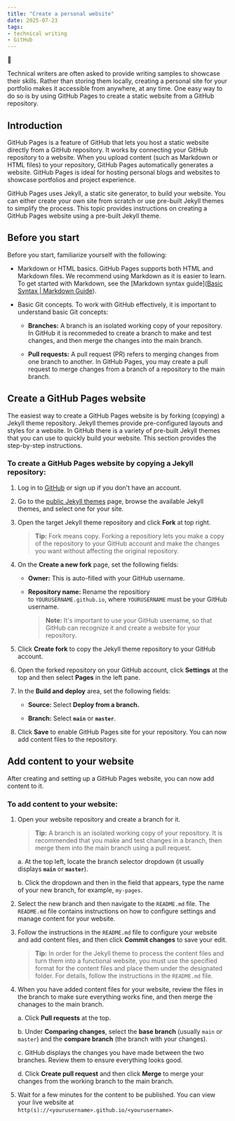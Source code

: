 ```yaml
---
title: "Create a personal website"
date: 2025-07-23
tags: 
- technical writing
- GitHub
---
```


📑

Technical writers are often asked to provide writing samples to showcase their skills. Rather than storing them locally, creating a personal site for your portfolio makes it accessible from anywhere, at any time. One easy way to do so is by using GitHub Pages to create a static website from a GitHub repository. 

## Introduction

GitHub Pages is a feature of GitHub that lets you host a static website directly from a GitHub repository. It works by connecting your GitHub repository to a website. When you upload content (such as Markdown or HTML files) to your repository, GitHub Pages automatically generates a website. GitHub Pages is ideal for hosting personal blogs and websites to showcase portfolios and project experience. 

GitHub Pages uses Jekyll, a static site generator, to build your website. You can either create your own site from scratch or use pre-built Jekyll themes to simplify the process. This topic provides instructions on creating a GitHub Pages website using a pre-built Jekyll theme.

## Before you start

Before you start, familiarize yourself with the following:

- Markdown or HTML basics. GitHub Pages supports both HTML and Markdown files. We recommend using Markdown as it is easier to learn. To get started with Markdown, see the [Markdown syntax guide]([Basic Syntax | Markdown Guide](https://www.markdownguide.org/basic-syntax/)).

- Basic Git concepts. To work with GitHub effectively, it is important to understand basic Git concepts:
  
  - **Branches:** A branch is an isolated working copy of your repository. In GitHub it is recommeded to create a branch to make and test changes, and then merge the changes into the main branch.
  
  - **Pull requests:** A pull request (PR) refers to merging changes from one branch to another. In GitHub Pages, you may create a pull request to merge changes from a branch of a repository to the main branch. 

## Create a GitHub Pages website

The easiest way to create a GitHub Pages website is by forking (copying) a Jekyll theme repository. Jekyll themes provide pre-configured layouts and styles for a website. In GitHub there is a variety of pre-built Jekyll themes that you can use to quickly build your website. This section provides the step-by-step instructions.

### To create a GitHub Pages website by copying a Jekyll repository:

1. Log in to [GitHub](https://github.com/) or sign up if you don't have an account.

2. Go to the [public Jekyll themes](https://github.com/topics/jekyll-theme) page, browse the available Jekyll themes, and select one for your site.

3. Open the target Jekyll theme repository and click **Fork** at top right. 
   
   > **Tip:** Fork means copy. Forking a repositiory lets you make a copy of the repository to your GitHub account and make the changes you want without affecting the original repository. 

4. On the **Create a new fork** page, set the following fields:
   
   - **Owner:** This is auto-filled with your GitHub username.
   
   - **Repository name:** Rename the repositiory to `YOURUSERNAME.github.io`, where `YOURUSERNAME` must be your GitHub username.  
     
     > **Note:** It's important to use your GitHub username, so that GitHub can recognize it and create a website for your repository.

5. Click **Create fork** to copy the Jekyll theme repository to your GitHub account.

6. Open the forked repository on your GitHub account, click **Settings** at the top and then select **Pages** in the left pane. 

7. In the **Build and deploy** area, set the following fields:
   
   - **Source:** Select **Deploy from a branch.**
   
   - **Branch:** Select **`main`** or **`master`**. 

8. Click **Save** to enable GitHub Pages site for your repository. You can now add content files to the repository. 

## Add content to your website

After creating and setting up a GitHub Pages website, you can now add content to it. 

### To add content to your website:

1. Open your website repository and create a branch for it. 
   
   > **Tip:** A branch is an isolated working copy of your repository. It is recommended that you make and test changes in a branch, then merge them into the main branch using a pull request.
   
   a. At the top left, locate the branch selector dropdown (it usually displays **`main`** or **`master`**).
   
   b. Click the dropdown and then in the field that appears, type the name of your new branch, for example, `my-pages`. 

2. Select the new branch and then navigate to the `README.md` file. The `README.md` file contains instructions on how to configure settings and manage content for your website. 

3. Follow the instructions in the `README.md` file to configure your website and add content files, and then click **Commit changes** to save your edit. 
   
   > **Tip:** In order for the Jekyll theme to process the content files and turn them into a functional website, you must use the specified format for the content files and place them under the designated folder. For details, follow the instructions in the `README.md` file.

4. When you have added content files for your website, review the files in the branch to make sure everything works fine, and then merge the chanages to the main branch.
   
   a. Click **Pull requests** at the top.
   
   b. Under **Comparing changes**, select the **base branch** (usually `main` or `master`) and the **compare branch** (the branch with your changes).
   
   c. GitHub displays the changes you have made between the two branches. Review them to ensure everything looks good.
   
   d. Click **Create pull request** and then click **Merge** to merge your changes from the working branch to the main branch. 

5. Wait for a few minutes for the content to be published. You can view your live website at `http(s)://<yourusername>.github.io/<yourusername>`.
